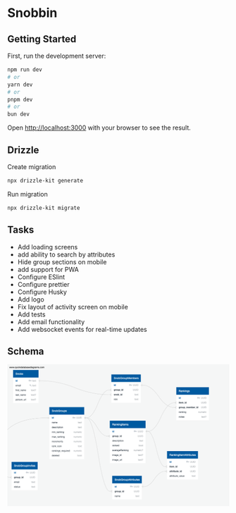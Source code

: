 # Snobbin

## Getting Started

First, run the development server:

```bash
npm run dev
# or
yarn dev
# or
pnpm dev
# or
bun dev
```

Open [http://localhost:3000](http://localhost:3000) with your browser to see the result.

## Drizzle

Create migration

```bash
npx drizzle-kit generate
```

Run migration

```bash
npx drizzle-kit migrate
```

## Tasks

- Add loading screens
- add ability to search by attributes
- Hide group sections on mobile
- add support for PWA
- Configure ESlint
- Configure prettier
- Configure Husky
- Add logo
- Fix layout of activity screen on mobile
- Add tests
- Add email functionality
- Add websocket events for real-time updates

## Schema

![DB Schema](/docs/QuickDBD-export.png)
